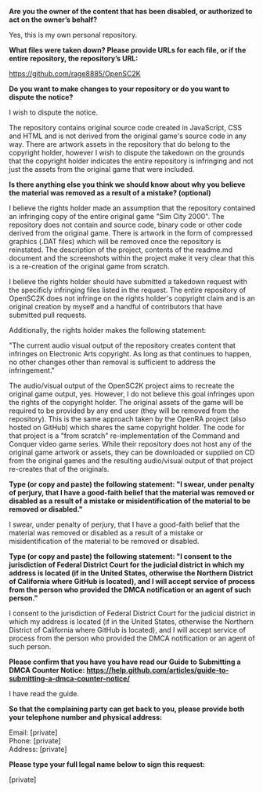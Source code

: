 **Are you the owner of the content that has been disabled, or authorized to act on the owner’s behalf?**  

Yes, this is my own personal repository.

**What files were taken down? Please provide URLs for each file, or if the entire repository, the repository’s URL:**  

https://github.com/rage8885/OpenSC2K

**Do you want to make changes to your repository or do you want to dispute the notice?**  

I wish to dispute the notice.

The repository contains original source code created in JavaScript, CSS and HTML and is not derived from the original game's source code in any way. There are artwork assets in the repository that do belong to the copyright holder, however I wish to dispute the takedown on the grounds that the copyright holder indicates the entire repository is infringing and not just the assets from the original game that were included.

**Is there anything else you think we should know about why you believe the material was removed as a result of a mistake? (optional)**  

I believe the rights holder made an assumption that the repository contained an infringing copy of the entire original game "Sim City 2000". The repository does not contain and source code, binary code or other code derived from the original game. There is artwork in the form of compressed graphics (.DAT files) which will be removed once the repository is reinstated. The description of the project, contents of the readme.md document and the screenshots within the project make it very clear that this is a re-creation of the original game from scratch.

I believe the rights holder should have submitted a takedown request with the specificly infringing files listed in the request. The entire repository of OpenSC2K does not infringe on the rights holder's copyright claim and is an original creation by myself and a handful of contributors that have submitted pull requests.

Additionally, the rights holder makes the following statement:

"The current audio visual output of the repository creates content that infringes on Electronic Arts copyright. As long as that continues to happen, no other changes other than removal is sufficient to address the infringement."

The audio/visual output of the OpenSC2K project aims to recreate the original game output, yes. However, I do not believe this goal infringes upon the rights of the copyright holder. The original assets of the game will be required to be provided by any end user (they will be removed from the repository). This is the same approach taken by the OpenRA project (also hosted on GitHub) which shares the same copyright holder. The code for that project is a "from scratch" re-implementation of the Command and Conquer video game series. While their repository does not host any of the original game artwork or assets, they can be downloaded or supplied on CD from the original games and the resulting audio/visual output of that project re-creates that of the originals.

**Type (or copy and paste) the following statement: "I swear, under penalty of perjury, that I have a good-faith belief that the material was removed or disabled as a result of a mistake or misidentification of the material to be removed or disabled."**  

I swear, under penalty of perjury, that I have a good-faith belief that the material was removed or disabled as a result of a mistake or misidentification of the material to be removed or disabled.

**Type (or copy and paste) the following statement: "I consent to the jurisdiction of Federal District Court for the judicial district in which my address is located (if in the United States, otherwise the Northern District of California where GitHub is located), and I will accept service of process from the person who provided the DMCA notification or an agent of such person."**  

I consent to the jurisdiction of Federal District Court for the judicial district in which my address is located (if in the United States, otherwise the Northern District of California where GitHub is located), and I will accept service of process from the person who provided the DMCA notification or an agent of such person.

**Please confirm that you have you have read our Guide to Submitting a DMCA Counter Notice: https://help.github.com/articles/guide-to-submitting-a-dmca-counter-notice/**  

I have read the guide.

**So that the complaining party can get back to you, please provide both your telephone number and physical address:**  

Email: [private]  
Phone: [private]  
Address: [private]  

**Please type your full legal name below to sign this request:**  

[private]  
